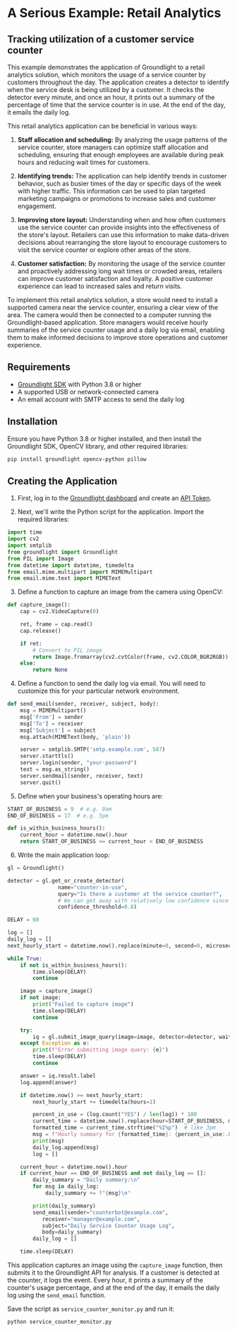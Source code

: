 # A Serious Example: Retail Analytics

## Tracking utilization of a customer service counter

This example demonstrates the application of Groundlight to a retail analytics solution, which monitors the usage of a service counter by customers throughout the day. The application creates a detector to identify when the service desk is being utilized by a customer. It checks the detector every minute, and once an hour, it prints out a summary of the percentage of time that the service counter is in use. At the end of the day, it emails the daily log.

This retail analytics application can be beneficial in various ways:

1. **Staff allocation and scheduling:** By analyzing the usage patterns of the service counter, store managers can optimize staff allocation and scheduling, ensuring that enough employees are available during peak hours and reducing wait times for customers.

1. **Identifying trends:** The application can help identify trends in customer behavior, such as busier times of the day or specific days of the week with higher traffic. This information can be used to plan targeted marketing campaigns or promotions to increase sales and customer engagement.

1. **Improving store layout:** Understanding when and how often customers use the service counter can provide insights into the effectiveness of the store's layout. Retailers can use this information to make data-driven decisions about rearranging the store layout to encourage customers to visit the service counter or explore other areas of the store.

1. **Customer satisfaction:** By monitoring the usage of the service counter and proactively addressing long wait times or crowded areas, retailers can improve customer satisfaction and loyalty. A positive customer experience can lead to increased sales and return visits.

To implement this retail analytics solution, a store would need to install a supported camera near the service counter, ensuring a clear view of the area. The camera would then be connected to a computer running the Groundlight-based application. Store managers would receive hourly summaries of the service counter usage and a daily log via email, enabling them to make informed decisions to improve store operations and customer experience.

## Requirements

- [Groundlight SDK](/docs/installation/) with Python 3.8 or higher
- A supported USB or network-connected camera
- An email account with SMTP access to send the daily log

## Installation

Ensure you have Python 3.8 or higher installed, and then install the Groundlight SDK, OpenCV library, and other required libraries:

```bash
pip install groundlight opencv-python pillow
```

## Creating the Application

1. First, log in to the [Groundlight dashboard](https://dashboard.groundlight.ai) and create an [API Token](https://dashboard.groundlight.ai/reef/my-account/api-tokens).

2. Next, we'll write the Python script for the application. Import the required libraries:

```python notest
import time
import cv2
import smtplib
from groundlight import Groundlight
from PIL import Image
from datetime import datetime, timedelta
from email.mime.multipart import MIMEMultipart
from email.mime.text import MIMEText
```

3. Define a function to capture an image from the camera using OpenCV:

```python
def capture_image():
    cap = cv2.VideoCapture(0)

    ret, frame = cap.read()
    cap.release()

    if ret:
        # Convert to PIL image
        return Image.fromarray(cv2.cvtColor(frame, cv2.COLOR_BGR2RGB))
    else:
        return None
```

4. Define a function to send the daily log via email.  You will need to customize this for your particular network environment.

```python
def send_email(sender, receiver, subject, body):
    msg = MIMEMultipart()
    msg['From'] = sender
    msg['To'] = receiver
    msg['Subject'] = subject
    msg.attach(MIMEText(body, 'plain'))

    server = smtplib.SMTP('smtp.example.com', 587)
    server.starttls()
    server.login(sender, "your-password")
    text = msg.as_string()
    server.sendmail(sender, receiver, text)
    server.quit()
```

5.  Define when your business's operating hours are:

```python notest
START_OF_BUSINESS = 9  # e.g. 9am
END_OF_BUSINESS = 17  # e.g. 5pm

def is_within_business_hours():
    current_hour = datetime.now().hour
    return START_OF_BUSINESS <= current_hour < END_OF_BUSINESS

```


6.  Write the main application loop:

```python notest
gl = Groundlight()

detector = gl.get_or_create_detector(
                name="counter-in-use",
                query="Is there a customer at the service counter?",
                # We can get away with relatively low confidence since we're aggregating
                confidence_threshold=0.8)

DELAY = 60

log = []
daily_log = []
next_hourly_start = datetime.now().replace(minute=0, second=0, microsecond=0) + timedelta(hours=1)

while True:
    if not is_within_business_hours():
        time.sleep(DELAY)
        continue

    image = capture_image()
    if not image:
        print("Failed to capture image")
        time.sleep(DELAY)
        continue

    try:
        iq = gl.submit_image_query(image=image, detector=detector, wait=60)
    except Exception as e:
        print(f"Error submitting image query: {e}")
        time.sleep(DELAY)
        continue

    answer = iq.result.label
    log.append(answer)

    if datetime.now() >= next_hourly_start:
        next_hourly_start += timedelta(hours=1)

        percent_in_use = (log.count("YES") / len(log)) * 100
        current_time = datetime.now().replace(hour=START_OF_BUSINESS, minute=0, second=0)
        formatted_time = current_time.strftime("%I%p")  # like 3pm
        msg = f"Hourly summary for {formatted_time}: {percent_in_use:.0f}% counter in use"
        print(msg)
        daily_log.append(msg)
        log = []

    current_hour = datetime.now().hour
    if current_hour == END_OF_BUSINESS and not daily_log == []:
        daily_summary = "Daily summary:\n"
        for msg in daily_log:
            daily_summary += f"{msg}\n"

        print(daily_summary)
        send_email(sender="counterbot@example.com",
           receiver="manager@example.com",
           subject="Daily Service Counter Usage Log",
           body=daily_summary)
        daily_log = []

    time.sleep(DELAY)
```

This application captures an image using the `capture_image` function, then submits it to the Groundlight API for analysis. If a customer is detected at the counter, it logs the event. Every hour, it prints a summary of the counter's usage percentage, and at the end of the day, it emails the daily log using the `send_email` function.

Save the script as `service_counter_monitor.py` and run it:

```bash
python service_counter_monitor.py
```

